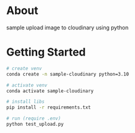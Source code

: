 # About

sample upload image to cloudinary using python

# Getting Started

```sh
# create venv
conda create -n sample-cloudinary python=3.10

# activate venv
conda activate sample-cloudinary

# install libs
pip install -r requirements.txt

# run (require .env)
python test_upload.py
```
